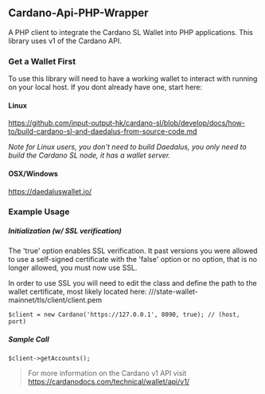 

## **Cardano-Api-PHP-Wrapper** 


A PHP client to integrate the Cardano SL Wallet into PHP applications. 
This library uses v1 of the Cardano API.


### **Get a Wallet First**


To use this library will need to have a working wallet to interact with running on your local host. If you dont already have one, start here: 

#### **Linux**

https://github.com/input-output-hk/cardano-sl/blob/develop/docs/how-to/build-cardano-sl-and-daedalus-from-source-code.md

*Note for Linux users, you don't need to build Daedalus, you only need to build the Cardano SL node, it has a wallet server.* 

#### **OSX/Windows**

https://daedaluswallet.io/


### **Example Usage**


##### **Initialization (w/ SSL verification)**

The 'true' option enables SSL verification. It past versions you were allowed to use a self-signed certificate with the 'false' option or no option, that is no longer allowed, you must now use SSL.

In order to use SSL you will need to edit the class and define the path to the wallet certificate, most likely located here: /<path>/<to>/state-wallet-mainnet/tls/client/client.pem 

```code
$client = new Cardano('https://127.0.0.1', 8090, true); // (host, port)
```

##### **Sample Call**
```code
$client->getAccounts();
```

>For more information on the Cardano v1 API visit https://cardanodocs.com/technical/wallet/api/v1/
